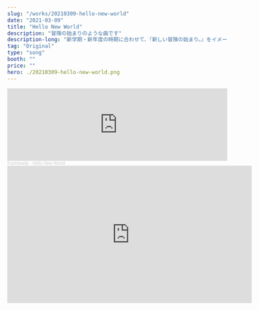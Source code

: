 ```yaml
---
slug: "/works/20210309-hello-new-world"
date: "2021-03-09"
title: "Hello New World"
description: "冒険の始まりのような曲です"
description-long: "新学期・新年度の時期に合わせて、『新しい冒険の始まり。』をイメージして作りました。"
tag: "Original"
type: "song"
booth: ""
price: ""
hero: ./20210309-hello-new-world.png
---
```

<iframe width="100%" height="166" scrolling="no" frameborder="no" allow="autoplay" src="https://w.soundcloud.com/player/?url=https%3A//api.soundcloud.com/tracks/1002427129&color=%23ff5500&auto_play=false&hide_related=false&show_comments=true&show_user=true&show_reposts=false&show_teaser=true"></iframe><div style="font-size: 10px; color: #cccccc;line-break: anywhere;word-break: normal;overflow: hidden;white-space: nowrap;text-overflow: ellipsis; font-family: Interstate,Lucida Grande,Lucida Sans Unicode,Lucida Sans,Garuda,Verdana,Tahoma,sans-serif;font-weight: 100;"><a href="https://soundcloud.com/kashiwade" title="Kashiwade" target="_blank" style="color: #cccccc; text-decoration: none;">Kashiwade</a> · <a href="https://soundcloud.com/kashiwade/hello-new-world" title="Hello New World" target="_blank" style="color: #cccccc; text-decoration: none;">Hello New World</a></div>

<iframe width="560" height="315" src="https://www.youtube.com/embed/lF2SoQTSQa0" title="YouTube video player" frameborder="0" allow="accelerometer; autoplay; clipboard-write; encrypted-media; gyroscope; picture-in-picture" allowfullscreen></iframe>
